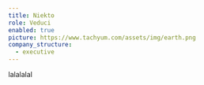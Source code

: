 ```yaml
---
title: Niekto
role: Veduci
enabled: true
picture: https://www.tachyum.com/assets/img/earth.png
company_structure:
  - executive
---
```

lalalalal